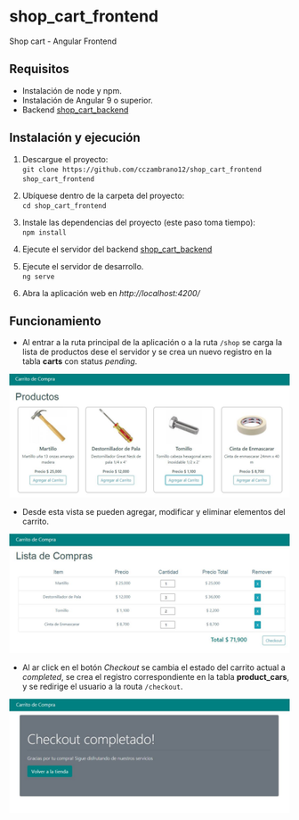 # shop_cart_frontend
Shop cart - Angular Frontend

## Requisitos
- Instalación de node y npm.
- Instalación de Angular 9 o superior.
- Backend [shop_cart_backend](https://github.com/cczambrano12/shop_cart_backend)

## Instalación y ejecución
1. Descargue el proyecto:  
`git clone https://github.com/cczambrano12/shop_cart_frontend shop_cart_frontend`  

2. Ubíquese dentro de la carpeta del proyecto:  
`cd shop_cart_frontend`  

3. Instale las dependencias del proyecto (este paso toma tiempo):  
`npm install`  

4. Ejecute el servidor del backend [shop_cart_backend](https://github.com/cczambrano12/shop_cart_backend)

5. Ejecute el servidor de desarrollo.   
`ng serve`

6. Abra la aplicación web en *http://localhost:4200/*

## Funcionamiento
- Al entrar a la ruta principal de la aplicación o a la ruta `/shop` se carga la lista de productos dese el servidor y se crea un nuevo registro en la tabla **carts** con status *pending*.  

![productos](https://github.com/cczambrano12/shop_cart_frontend/blob/master/img1.JPG?raw=true)

- Desde esta vista se pueden agregar, modificar y eliminar elementos del carrito.

![productos](https://github.com/cczambrano12/shop_cart_frontend/blob/master/img2.JPG?raw=true)

- Al ar click en el botón *Checkout* se cambia el estado del carrito actual a *completed*, se crea el registro correspondiente en la tabla **product_cars**, y se redirige el usuario a la routa `/checkout`.

![productos](https://github.com/cczambrano12/shop_cart_frontend/blob/master/img3.JPG?raw=true)
